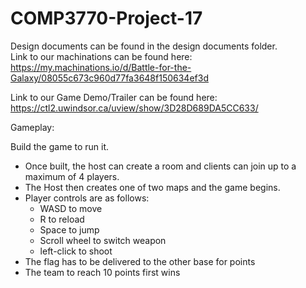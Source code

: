 # COMP3770-Project-17 <br>
Design documents can be found in the design documents folder. <br>
Link to our machinations can be found here: https://my.machinations.io/d/Battle-for-the-Galaxy/08055c673c960d77fa3648f150634ef3d

Link to our Game Demo/Trailer can be found here: https://ctl2.uwindsor.ca/uview/show/3D28D689DA5CC633/

Gameplay:

Build the game to run it.
 - Once built, the host can create a room and clients can join up to a maximum of 4 players. 
 - The Host then creates one of two maps and the game begins. 
 - Player controls are as follows:
      - WASD to move
      - R to reload
      - Space to jump
      - Scroll wheel to switch weapon
      - left-click to shoot
 - The flag has to be delivered to the other base for points
 - The team to reach 10 points first wins

